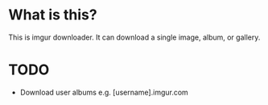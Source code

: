 # What is this?

This is imgur downloader. It can download a single image, album, or gallery.

# TODO

* Download user albums e.g. [username].imgur.com

